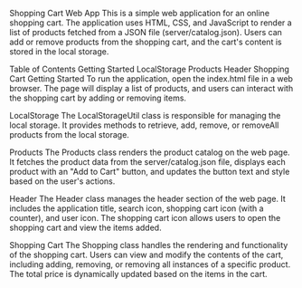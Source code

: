 Shopping Cart Web App
This is a simple web application for an online shopping cart. The application uses HTML, CSS, and JavaScript to render a list of products fetched from a JSON file (server/catalog.json). Users can add or remove products from the shopping cart, and the cart's content is stored in the local storage.

Table of Contents
Getting Started
LocalStorage
Products
Header
Shopping Cart
Getting Started
To run the application, open the index.html file in a web browser. The page will display a list of products, and users can interact with the shopping cart by adding or removing items.

LocalStorage
The LocalStorageUtil class is responsible for managing the local storage. It provides methods to retrieve, add, remove, or removeAll products from the local storage.

Products
The Products class renders the product catalog on the web page. It fetches the product data from the server/catalog.json file, displays each product with an "Add to Cart" button, and updates the button text and style based on the user's actions.

Header
The Header class manages the header section of the web page. It includes the application title, search icon, shopping cart icon (with a counter), and user icon. The shopping cart icon allows users to open the shopping cart and view the items added.

Shopping Cart
The Shopping class handles the rendering and functionality of the shopping cart. Users can view and modify the contents of the cart, including adding, removing, or removing all instances of a specific product. The total price is dynamically updated based on the items in the cart.

<!-- Uncomment the following section if you want to include the Spinner functionality -->
<!-- ## Spinner

The `Spinner` class provides a loading spinner that can be used to indicate when data is being fetched or processed. The spinner is currently commented out in the code, but it can be activated by uncommenting the relevant sections.

-->